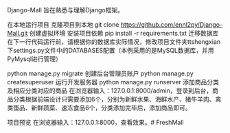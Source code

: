Django-Mall
旨在熟悉与理解Django框架。

在本地运行项目
克隆项目到本地
git clone https://github.com/ennl2py/Django-Mall.git
创建虚拟环境
安装项目依赖
pip install -r requirements.txt
迁移数据库
在下一行代码运行前，请根据你的数据库实际情况，修改项目文件夹ttshengxian下settings.py文件中的DATABASES配置（本例采用的是MySQL数据库，并用PyMysql进行管理）

python manage.py migrate
创建后台管理员账户
python manage.py createsuperuser
运行开发服务器
python manage.py runserver
添加商品分类及相应分类对应的商品
在浏览器输入：127.0.0.1:8000/admin，登录到后台，商品分类根据前端设计只需要添加6个，分别为新鲜水果、海鲜水产、猪牛羊肉、禽类蛋品、新鲜蔬菜、速冻食品6个，分类添加完毕后，添加商品即可。

项目预览
在浏览器输入：127.0.0.1:8000，查看效果。# FreshMall
